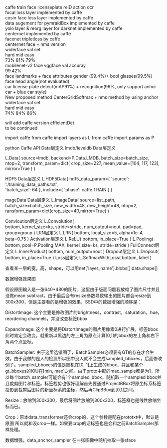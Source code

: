 caffe train face licenseplate reID action ocr  
focal loss layer implemented by caffe  
cosin face loss layer implemented by caffe  
data augement for pymraidBox implemented by caffe  
yolo layer & reorg layer for darknet implemented by caffe  
centernet implemented by caffe  
facenet tripletloss by caffe  
centernet face + nms version  
widerface val set  
hard mid easy  
73% 81% 79%  
mobilenet-v2 face vggface val accuray  
99.42%  
face landmarks + face attributes gender (99.4%)+ bool glasses(99.5%)  
face head angle(not evaluated)  
car license plate detect(mAP91%) + recognition(96%, only support anhui car + blue car style)  
New proposed method CenterGridSoftmax + nms method by using anchor  
widerface val set  
hard mid easy  
74% 84% 86%  

will add caffe version efficientDet  
to be continued

import caffe
from caffe import layers as L
from caffe import params as P

python Caffe API
Data层定义
lmdb/leveldb Data层定义

L.Data( 
        source=lmdb,
        backend=P.Data.LMDB,
        batch_size=batch_size, ntop=2,
        transform_param=dict(
                              crop_size=227,
                              mean_value=[104, 117, 123],
                              mirror=True
                              )
        )

HDF5 Data层定义
L.HDF5Data(
            hdf5_data_param={
                            'source': './training_data_paths.txt',  
                            'batch_size': 64
                            },
            include={
                    'phase': caffe.TRAIN
                    }
            )

mageData Data层定义
L.ImageData(
                source=list_path,
                batch_size=batch_size,
                new_width=48,
                new_height=48,
                ntop=2,
                ransform_param=dict(crop_size=40,mirror=True)
                )

Convloution层定义
L.Convolution(  
                bottom, 
                kernel_size=ks, 
                stride=stride,
                num_output=nout, 
                pad=pad, 
                group=group
                )
LRN层定义
L.LRN(
        bottom, 
        local_size=5, 
        alpha=1e-4, 
        beta=0.75
        )
Activation层定义
L.ReLU(
        bottom, 
        in_place=True
        )
L.Pooling(
            bottom,
            pool=P.Pooling.MAX, 
            kernel_size=ks, 
            stride=stride
            )
FullConnect层定义
L.InnerProduct(
                bottom, 
                num_output=nout
                )
Dropout层定义
L.Dropout(
            bottom, 
            in_place=True
            )
Loss层定义
L.SoftmaxWithLoss(
                    bottom, 
                    label
                    )

查看某一层的宽，高，shape，可以用net['layer_name'].blobs[].data.shape[]

数据增强效果图

假设原图输入是一张640*480的图片，这里由于版面问题我放缩了图片尺寸并且没做mean subtract，由于最后会有resize参数导致输出的图片都会resize到300x300，但是主要看的是增强的效果，SSD中的数据增强的顺序是：

DistortImage: 这个主要是修改图片的brightness，contrast，saturation，hue，reordering channels，并没改变标签bbox

ExpandImage: 这个主要是将DistortImage的图片用像素0进行扩展，标签bbox此时肯定会改变，就重新以黑边的左上角为原点计算[0,1]的bbox的左上角和右下角两个点坐标。

BatchSampler: 由于这里选错图了，BatchSampler必须要有GT的存在才会生效，由于我做的是人的检测所以图中没人就不会生成sampled_bboxes，后面修改例子。sampled_bboxes的值是随机在[0, 1]上生成的bbox，并且和某个gt_bboxes的IOU在[min, max]之间。由于proto中配的max_sample都是为1，所以每个batch_sampler可能会有1个sampled_bbox，随机取一个sampled bbox并且裁剪图片和标签。标签裁剪也很好理解首先要通过ProjectBBox将原坐标系标签投影到裁剪后图片的新坐标系的坐标，然后再ClipBBox到[0,1]之间。

Resize：放缩到300x300，最后将图片放缩到300x300，标签框也是线性放缩坐标而已。

Crop：原本data_transformer还会crop的，这个参数是配在prototxt中，默认是原图 所以就和没crop一样。如果要crop的话标签也是会和之前BatchSampler那样处理。

数据增强，data_anchor_sampler
在一张图像中随机抽取一张sface
